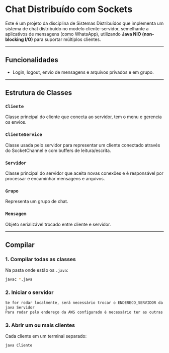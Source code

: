 # Chat Distribuído com Sockets

Este é um projeto da disciplina de Sistemas Distribuídos que implementa um sistema de chat distribuído no modelo cliente-servidor, semelhante a aplicativos de mensagens (como WhatsApp), utilizando **Java NIO (non-blocking I/O)** para suportar múltiplos clientes.

---

## Funcionalidades
- Login, logout, envio de mensagens e arquivos privados e em grupo.  

---

## Estrutura de Classes

### `Cliente`
Classe principal do cliente que conecta ao servidor, tem o menu e gerencia os envios.    

### `ClienteService`
Classe usada pelo servidor para representar um cliente conectado através do SocketChannel e com buffers de leitura/escrita.  

### `Servidor`
Classe principal do servidor que aceita novas conexões e é responsável por processar e encaminhar mensagens e arquivos.  

### `Grupo`
Representa um grupo de chat.   

### `Mensagem`
Objeto serializável trocado entre cliente e servidor.  

---

## Compilar

### 1. Compilar todas as classes
Na pasta onde estão os `.java`:
```bash
javac *.java
````

### 2. Iniciar o servidor

```bash
Se for rodar localmente, será necessário trocar o ENDERECO_SERVIDOR da classe Cliente para "localhost" e depois executar o comando:
java Servidor
Para rodar pelo endereço da AWS configurado é necessário ter as outras configurações no computador.
```

### 3. Abrir um ou mais clientes

Cada cliente em um terminal separado:

```bash
java Cliente
```
